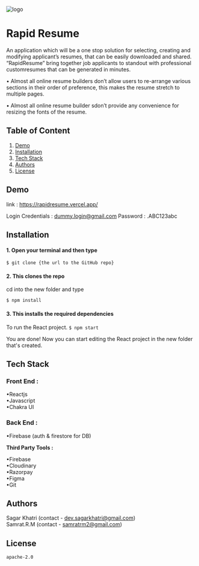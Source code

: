 ![logo](https://user-images.githubusercontent.com/93928124/200069028-c478881b-4f5a-42d2-8598-94879583001d.svg)

# Rapid Resume

       
An application which will be a one stop solution for selecting, creating and modifying applicant’s resumes, that can be easily downloaded and shared.
“RapidResume” bring together job applicants to standout with professional customresumes that can be generated in minutes.    

•  Almost all online resume builders don’t allow users to re-arrange various sections in their order of preference, this makes the resume stretch to multiple pages.      

•  Almost all online resume builder sdon’t provide any convenience for resizing the fonts of the resume.      


## Table of Content 
1. [Demo](#demo)  
2. [Installation](#installation)
3. [Tech Stack](#tech-stack)
4. [Authors](#authors)
5. [License](#license)

## Demo 
link : https://rapidresume.vercel.app/

Login Credentials : dummy.login@gmail.com
Password : .ABC123abc

## Installation


#### 1. Open your terminal and then type

```$ git clone {the url to the GitHub repo}```

#### 2. This clones the repo

cd into the new folder and type

```$ npm install```

#### 3. This installs the required dependencies

To run the React project.
```$ npm start```

You are done! Now you can start editing the React project in the new folder that's created.


## Tech Stack        

### Front End :     

•Reactjs    
•Javascript      
•Chakra UI    

 ### Back End :
•Firebase (auth & firestore for DB)       

**Third Party Tools :** 

•Firebase       
•Cloudinary      
•Razorpay       
•Figma    
•Git    

## Authors  

Sagar Khatri (contact - dev.sagarkhatri@gmail.com) <br />
Samrat.R.M (contact - samratrm2@gmail.com)  

## License 

```apache-2.0```


        

